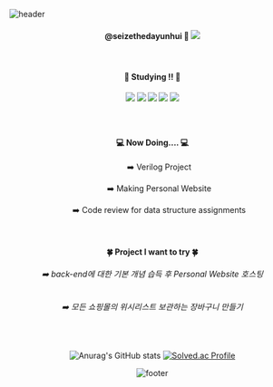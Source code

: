 ![header](https://capsule-render.vercel.app/api?type=waving&color=gradient&customColorList=2&height=200&section=header&text=Welcome%20to%20Yuni's%20GitHub&fontSize=40&animation=fadeIn&fontAlign=70)

<div align="center">
  <div>
    <h4> @seizethedayunhui 👋 
      <a href="https://www.instagram.com/seizethedayunhui/"> 
      <img src="https://img.shields.io/badge/instagram-9D11EF?style=flat&logo=instagram&logoColor=white"/>
      </a>
    </h4>
   <br>
  </div>
  
  <div>
    <h4>📝 Studying !! 📝</h4>
    <h5>
    <img src="https://img.shields.io/badge/C-163CE6?style=flat&logo=C#&logoColor=white"/>
    <img src="https://img.shields.io/badge/python-0DBD25?style=flat&logo=python&logoColor=white"/>
    <img src="https://img.shields.io/badge/HTML5-ECBD05?style=flat&logo=HTML5#&logoColor=white"/>
    <img src="https://img.shields.io/badge/CSS3-F68309?style=flat&logo=CSS3#&logoColor=white"/>
    <img src="https://img.shields.io/badge/JavaScript-F20E69?style=flat&logo=JavaScript#&logoColor=white"/>
    </h5>
  </div>
 <br>
<div>
    <h4> 💻 Now Doing.... 💻</h4>
    <div>
      <ul> ➡️ Verilog Project                            </ul>
      <ul> ➡️ Making Personal Website                    </ul>
      <ul> ➡️ Code review for data structure assignments </ul>
    </div>
</div>
  <br>
<div>
    <h4> 🍀 Project I want to try 🍀</h4>
    <div>
      <h6> ➡️ back-end에 대한 기본 개념 습득 후 Personal Website 호스팅 </h6>
      <h6> ➡️ 모든 쇼핑몰의 위시리스트 보관하는 장바구니 만들기  </h6>
    </div>
</div>
  <br>
 <div>
   
![Anurag's GitHub stats](https://github-readme-stats.vercel.app/api?username=seizethedayuni&show_icons=true&theme=radical)
[![Solved.ac Profile](http://mazassumnida.wtf/api/generate_badge?boj=seizethedayunhui)](https://solved.ac/seizethedayunhui/)

</div>

![footer](https://capsule-render.vercel.app/api?type=waving&color=gradient&customColorList=2&height=200&section=footer&fontSize=40&animation=fadeIn&fontAlign=70)
